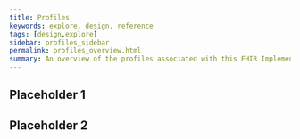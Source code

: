 ```yaml
---
title: Profiles
keywords: explore, design, reference
tags: [design,explore]
sidebar: profiles_sidebar
permalink: profiles_overview.html
summary: An overview of the profiles associated with this FHIR Implementation Pack.
---
```


## Placeholder 1



## Placeholder 2

